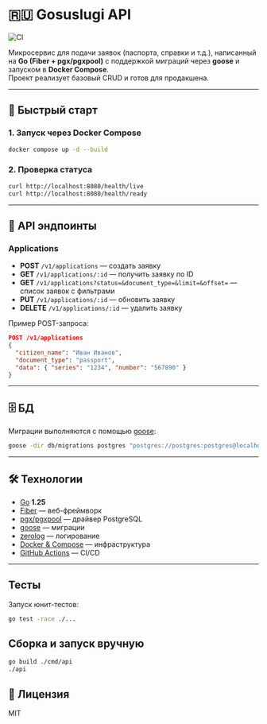 # 🇷🇺 Gosuslugi API

![CI](https://github.com/pavel97go/gosuslugi/actions/workflows/ci.yml/badge.svg)

Микросервис для подачи заявок (паспорта, справки и т.д.), написанный на **Go (Fiber + pgx/pgxpool)** с поддержкой миграций через **goose** и запуском в **Docker Compose**.  
Проект реализует базовый CRUD и готов для продакшена.

---

## 🚀 Быстрый старт

### 1. Запуск через Docker Compose
```bash
docker compose up -d --build
```

### 2. Проверка статуса
```bash
curl http://localhost:8080/health/live
curl http://localhost:8080/health/ready
```

---

## 📑 API эндпоинты

### Applications
- **POST** `/v1/applications` — создать заявку  
- **GET** `/v1/applications/:id` — получить заявку по ID  
- **GET** `/v1/applications?status=&document_type=&limit=&offset=` — список заявок с фильтрами  
- **PUT** `/v1/applications/:id` — обновить заявку  
- **DELETE** `/v1/applications/:id` — удалить заявку  

Пример POST-запроса:
```json
POST /v1/applications
{
  "citizen_name": "Иван Иванов",
  "document_type": "passport",
  "data": { "series": "1234", "number": "567890" }
}
```

---

## 🗄️ БД

Миграции выполняются с помощью [goose](https://github.com/pressly/goose):

```bash
goose -dir db/migrations postgres "postgres://postgres:postgres@localhost:5432/gosuslugi?sslmode=disable" up
```

---

## 🛠️ Технологии

- [Go](https://go.dev/) **1.25**
- [Fiber](https://gofiber.io/) — веб-фреймворк
- [pgx/pgxpool](https://github.com/jackc/pgx) — драйвер PostgreSQL
- [goose](https://github.com/pressly/goose) — миграции
- [zerolog](https://github.com/rs/zerolog) — логирование
- [Docker & Compose](https://docs.docker.com/) — инфраструктура
- [GitHub Actions](https://docs.github.com/en/actions) — CI/CD

---

##  Тесты
Запуск юнит-тестов:
```bash
go test -race ./...
```

##  Сборка и запуск вручную
```bash
go build ./cmd/api
./api
```

## 📄 Лицензия
MIT
